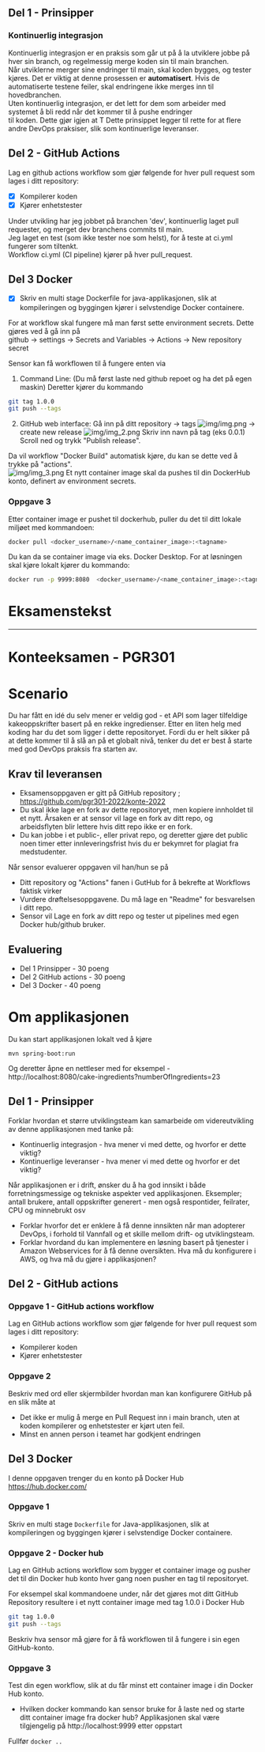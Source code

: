 ## Del 1 - Prinsipper

### Kontinuerlig integrasjon
Kontinuerlig integrasjon er en praksis som går ut på å la utviklere jobbe på hver sin branch, og regelmessig merge koden sin til main branchen. <br>
Når utviklerne merger sine endringer til main, skal koden bygges, og tester kjøres. 
Det er viktig at denne prosessen er **automatisert**. Hvis de automatiserte testene feiler, skal endringene ikke merges inn til hovedbranchen. 
<br>
Uten kontinuerlig integrasjon, er det lett for dem som arbeider med systemet å bli redd når det kommer til å pushe endringer <br>
til koden. Dette gjør igjen at T
Dette prinsippet legger til rette for at flere andre DevOps praksiser, slik som kontinuerlige leveranser.


## Del 2 - GitHub Actions 

Lag en github actions workflow som gjør følgende for hver pull request som lages i ditt repository:
- [x] Kompilerer koden
- [x] Kjører enhetstester

Under utvikling har jeg jobbet på branchen 'dev', kontinuerlig laget pull requester, og merget dev branchens commits til main.
<br>
Jeg laget en test (som ikke tester noe som helst), for å teste at ci.yml fungerer som tiltenkt.<br>
Workflow ci.yml (CI pipeline) kjører på hver pull_request.

## Del 3 Docker

- [x] Skriv en multi stage Dockerfile for java-applikasjonen, slik at kompileringen og byggingen kjører i selvstendige Docker containere. 

For at workflow skal fungere må man først sette environment secrets.
Dette gjøres ved å gå inn på <br>
github -> settings -> Secrets and Variables -> Actions -> New repository secret <br>

Sensor kan få workflowen til å fungere enten via 
1. Command Line: (Du må først laste ned github repoet og ha det på egen maskin)
Deretter kjører du kommando
```sh
git tag 1.0.0
git push --tags
```
2. GitHub web interface: 
Gå inn på ditt repository -> tags
![img/img.png](img/img.png)
-> create new release
![img/img_2.png](img/img_2.png)
Skriv inn navn på tag (eks 0.0.1)
Scroll ned og trykk "Publish release".<br>

Da vil workflow "Docker Build" automatisk kjøre, du kan se dette ved å trykke på "actions".<br>
![img/img_3.png](img/img_3.png)
Et nytt container image skal da pushes til din DockerHub konto, definert av environment secrets.

### Oppgave 3

Etter container image er pushet til dockerhub, puller du det til ditt lokale miljøet med kommandoen:

```sh
docker pull <docker_username>/<name_container_image>:<tagname>
```

Du kan da se container image via eks. Docker Desktop.
For at løsningen skal kjøre lokalt kjører du kommando:

```sh
docker run -p 9999:8080  <docker_username>/<name_container_image>:<tagname>
```


# Eksamenstekst

------------------------------

# Konteeksamen  - PGR301

# Scenario

Du har fått en idé du selv mener er veldig god - et API som lager tilfeldige kakeoppskrifter basert på en rekke ingredienser. Etter en liten helg med koding har du det som ligger i dette repositoryet. Fordi du er helt sikker på at dette kommer til å slå an på et globalt nivå, tenker du det er best å starte med god DevOps praksis fra starten av.

## Krav til leveransen

* Eksamensoppgaven er gitt på GitHub repository ; https://github.com/pgr301-2022/konte-2022
* Du skal ikke lage en fork av dette repositoryet, men kopiere innholdet til et nytt. Årsaken er at sensor vil lage en fork av ditt repo, og arbeidsflyten blir lettere hvis ditt repo ikke er en fork.
* Du kan jobbe i et public-, eller privat repo, og deretter gjøre det public noen timer etter innleveringsfrist hvis du er bekymret for plagiat fra medstudenter.

Når sensor evaluerer oppgaven vil han/hun se på

* Ditt repository og "Actions" fanen i GutHub for å bekrefte at Workflows faktisk virker
* Vurdere drøftelsesoppgavene. Du må lage en  "Readme" for besvarelsen i ditt repo.
* Sensor vil Lage en fork av ditt repo og tester ut pipelines med egen Docker hub/github bruker.

## Evaluering

* Del 1 Prinsipper - 30 poeng
* Del 2 GitHub actions - 30 poeng
* Del 3 Docker - 40 poeng

# Om applikasjonen 

Du kan start applikasjonen lokalt ved å kjøre

```shell
mvn spring-boot:run
```

Og deretter åpne en nettleser med for eksempel - http://localhost:8080/cake-ingredients?numberOfIngredients=23

## Del 1 - Prinsipper

Forklar hvordan et større utviklingsteam kan samarbeide om videreutvikling av denne applikasjonen 
med tanke på:

* Kontinuerlig integrasjon - hva mener vi med dette, og hvorfor er dette viktig?
* Kontinuerlige leveranser - hva mener vi med dette og hvorfor er det viktig?

Når applikasjonen er i drift, ønsker du å ha god innsikt i både forretningsmessige og tekniske aspekter ved 
applikasjonen. Eksempler; antall brukere, antall oppskrifter generert - men også respontider, feilrater, CPU og minnebrukt osv   

* Forklar hvorfor det er enklere å få denne innsikten når man adopterer DevOps, i forhold til Vannfall og et skille mellom drift- og utviklingsteam.
* Forklar hvordand du kan implementere en løsning basert på tjenester i Amazon Webservices for å få denne oversikten. Hva må du konfigurere i AWS, og hva må du gjøre i applikasjonen?

## Del 2 - GitHub actions 

### Oppgave 1 - GitHub actions workflow

Lag en GitHub actions workflow som gjør følgende for hver pull request som lages i ditt repository:

* Kompilerer koden
* Kjører enhetstester

### Oppgave 2

Beskriv med ord eller skjermbilder hvordan man kan konfigurere GitHub på en slik måte at 

* Det ikke er mulig å merge en Pull Request inn i main branch, uten at koden kompilerer og enhetstester er kjørt uten feil.
* Minst en annen person i teamet har godkjent endringen 

## Del 3 Docker 

I denne oppgaven trenger du en konto på Docker Hub https://hub.docker.com/

### Oppgave 1 

Skriv en multi stage ```Dockerfile``` for Java-applikasjonen, slik at kompileringen og byggingen kjører i selvstendige Docker containere.

### Oppgave 2 - Docker hub

Lag en GitHub actions workflow som bygger et container image og pusher det til din Docker 
hub konto hver gang noen pusher en tag til repositoryet. 

For eksempel skal kommandoene under, når det gjøres mot ditt GitHub Repository resultere i et nytt container image med tag 1.0.0 i Docker Hub

```sh
git tag 1.0.0
git push --tags
```

Beskriv hva sensor må gjøre for å få workflowen til å fungere i sin egen GitHub-konto.

### Oppgave 3 

Test din egen workflow, slik at du får minst ett container image i din Docker Hub konto.
* Hvilken docker kommando kan sensor bruke for å laste ned og starte ditt container image fra docker hub? Applikasjonen skal være tilgjengelig på http://localhost:9999 etter oppstart 

Fullfør ```docker ..```
